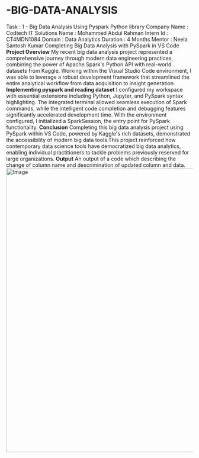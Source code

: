 # -BIG-DATA-ANALYSIS
Task : 1 - Big Data Analysis Using Pyspark Python library 
Company Name : Codtech IT Solutions
Name : Mohammed Abdul Rahman
Intern Id : CT4MDN1084
Domain : Data Analytics
Duration : 4 Months
Mentor : Neela Santosh Kumar
Completing Big Data Analysis with PySpark in VS Code
**Project Overview**
My recent big data analysis project represented a comprehensive journey through modern data engineering practices, combining the power of Apache Spark's Python API with real-world datasets from Kaggle. 
Working within the Visual Studio Code environment, I was able to leverage a robust development framework that streamlined the entire analytical workflow from data acquisition to insight generation.
**Implementing pyspark and reading dataset**
 I configured my workspace with essential extensions including Python, Jupyter, and PySpark syntax highlighting. The integrated terminal allowed seamless execution of Spark commands, while the intelligent code completion and debugging features significantly accelerated development time.
 With the environment configured, I initialized a SparkSession, the entry point for PySpark functionality. 
**Conclusion**
 Completing this big data analysis project using PySpark within VS Code, powered by Kaggle's rich datasets, demonstrated the accessibility of modern big data tools.This project reinforced how contemporary data science tools have democratized big data analytics, enabling individual practitioners to tackle problems previously reserved for large organizations.
**Output**
An output of a code which describing the change of column name and descrimination of updated column and data.
<img width="1366" height="768" alt="Image" src="https://github.com/user-attachments/assets/b87c8f3b-e40e-486f-bde1-78218a730bfc" />
